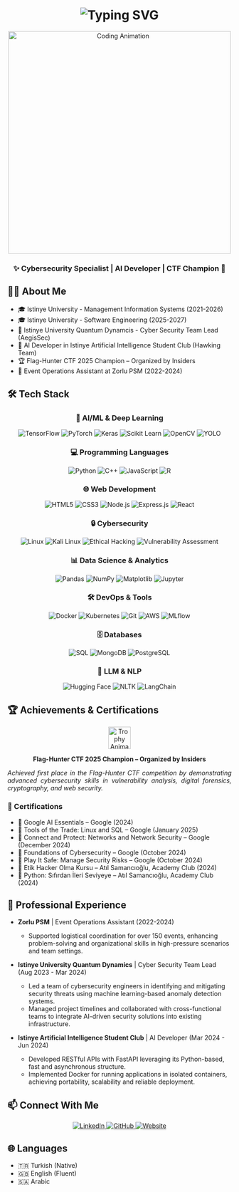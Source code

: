 <h1 align="center">
  <img src="https://readme-typing-svg.herokuapp.com?font=Fira+Code&weight=500&size=40&pause=1000&color=0077B5&center=true&vCenter=true&repeat=false&width=435&lines=İbrahim+Oğuz+ASAN" alt="Typing SVG" />
</h1>

<div align="center">
  <img src="https://media.giphy.com/media/qgQUggAC3Pfv687qPC/giphy.gif" width="500" alt="Coding Animation" />
</div>

<h3 align="center">✨ Cybersecurity Specialist | AI Developer | CTF Champion 🚀</h3>


## 👨‍💻 About Me
- 🎓 Istinye University - Management Information Systems (2021-2026)
- 🎓 Istinye University - Software Engineering (2025-2027)
- 🔬 Istinye University Quantum Dynamcis - Cyber Security Team Lead (AegisSec)
- 💼 AI Developer in Istinye Artificial Intelligence Student Club (Hawking Team)
- 🏆 Flag-Hunter CTF 2025 Champion – Organized by Insiders
- 🎯 Event Operations Assistant at Zorlu PSM (2022-2024)

## 🛠 Tech Stack

<div align="center">

### 🤖 AI/ML & Deep Learning
![TensorFlow](https://img.shields.io/badge/TensorFlow-FF6F00?style=for-the-badge&logo=tensorflow&logoColor=white)
![PyTorch](https://img.shields.io/badge/PyTorch-EE4C2C?style=for-the-badge&logo=pytorch&logoColor=white)
![Keras](https://img.shields.io/badge/Keras-D00000?style=for-the-badge&logo=keras&logoColor=white)
![Scikit Learn](https://img.shields.io/badge/Scikit_Learn-F7931E?style=for-the-badge&logo=scikit-learn&logoColor=white)
![OpenCV](https://img.shields.io/badge/OpenCV-5C3EE8?style=for-the-badge&logo=opencv&logoColor=white)
![YOLO](https://img.shields.io/badge/YOLO-00FFFF?style=for-the-badge&logo=yolo&logoColor=black)

### 💻 Programming Languages
![Python](https://img.shields.io/badge/Python-14354C?style=for-the-badge&logo=python&logoColor=white)
![C++](https://img.shields.io/badge/C++-00599C?style=for-the-badge&logo=cplusplus&logoColor=white)
![JavaScript](https://img.shields.io/badge/JavaScript-F7DF1E?style=for-the-badge&logo=javascript&logoColor=black)
![R](https://img.shields.io/badge/R-276DC3?style=for-the-badge&logo=r&logoColor=white)

### 🌐 Web Development
![HTML5](https://img.shields.io/badge/HTML5-E34F26?style=for-the-badge&logo=html5&logoColor=white)
![CSS3](https://img.shields.io/badge/CSS3-1572B6?style=for-the-badge&logo=css3&logoColor=white)
![Node.js](https://img.shields.io/badge/Node.js-43853D?style=for-the-badge&logo=node.js&logoColor=white)
![Express.js](https://img.shields.io/badge/Express.js-404D59?style=for-the-badge&logo=express&logoColor=white)
![React](https://img.shields.io/badge/React-20232A?style=for-the-badge&logo=react&logoColor=61DAFB)

### 🔒 Cybersecurity
![Linux](https://img.shields.io/badge/Linux-FCC624?style=for-the-badge&logo=linux&logoColor=black)
![Kali Linux](https://img.shields.io/badge/Kali_Linux-557C94?style=for-the-badge&logo=kali-linux&logoColor=white)
![Ethical Hacking](https://img.shields.io/badge/Ethical_Hacking-4B275F?style=for-the-badge&logo=hack-the-box&logoColor=white)
![Vulnerability Assessment](https://img.shields.io/badge/Vulnerability_Assessment-ED1C24?style=for-the-badge&logo=target&logoColor=white)

### 📊 Data Science & Analytics
![Pandas](https://img.shields.io/badge/Pandas-150458?style=for-the-badge&logo=pandas&logoColor=white)
![NumPy](https://img.shields.io/badge/NumPy-013243?style=for-the-badge&logo=numpy&logoColor=white)
![Matplotlib](https://img.shields.io/badge/Matplotlib-11557c?style=for-the-badge&logo=python&logoColor=white)
![Jupyter](https://img.shields.io/badge/Jupyter-F37626?style=for-the-badge&logo=jupyter&logoColor=white)

### 🛠 DevOps & Tools
![Docker](https://img.shields.io/badge/Docker-2496ED?style=for-the-badge&logo=docker&logoColor=white)
![Kubernetes](https://img.shields.io/badge/Kubernetes-326CE5?style=for-the-badge&logo=kubernetes&logoColor=white)
![Git](https://img.shields.io/badge/Git-E44C30?style=for-the-badge&logo=git&logoColor=white)
![AWS](https://img.shields.io/badge/AWS-232F3E?style=for-the-badge&logo=amazon-aws&logoColor=white)
![MLflow](https://img.shields.io/badge/MLflow-0194E2?style=for-the-badge&logo=mlflow&logoColor=white)

### 🗄️ Databases
![SQL](https://img.shields.io/badge/SQL-4479A1?style=for-the-badge&logo=mysql&logoColor=white)
![MongoDB](https://img.shields.io/badge/MongoDB-47A248?style=for-the-badge&logo=mongodb&logoColor=white)
![PostgreSQL](https://img.shields.io/badge/PostgreSQL-316192?style=for-the-badge&logo=postgresql&logoColor=white)

### 🧠 LLM & NLP
![Hugging Face](https://img.shields.io/badge/Hugging_Face-FFD21E?style=for-the-badge&logo=huggingface&logoColor=black)
![NLTK](https://img.shields.io/badge/NLTK-154F5B?style=for-the-badge&logo=python&logoColor=white)
![LangChain](https://img.shields.io/badge/LangChain-3178C6?style=for-the-badge&logo=chainlink&logoColor=white)

</div>

## 🏆 Achievements & Certifications
<div align="center">
  <img src="https://media.giphy.com/media/3orifgbK2qhORanAty/giphy.gif" width="50" alt="Trophy Animation"/>
  <p><b>Flag-Hunter CTF 2025 Champion – Organized by Insiders</b></p>
  <p align="justify">
    <i>Achieved first place in the Flag-Hunter CTF competition by demonstrating advanced cybersecurity skills in vulnerability analysis, digital forensics, cryptography, and web security.</i>
  </p>
</div>

### 📜 Certifications
- 🔐 Google AI Essentials – Google (2024)
- 🔐 Tools of the Trade: Linux and SQL – Google (January 2025)
- 🔐 Connect and Protect: Networks and Network Security – Google (December 2024)
- 🔐 Foundations of Cybersecurity – Google (October 2024)
- 🔐 Play It Safe: Manage Security Risks – Google (October 2024)
- 🔐 Etik Hacker Olma Kursu – Atıl Samancıoğlu, Academy Club (2024)
- 🔐 Python: Sıfırdan İleri Seviyeye – Atıl Samancıoğlu, Academy Club (2024)

## 💼 Professional Experience
- **Zorlu PSM** | Event Operations Assistant (2022-2024)
  - Supported logistical coordination for over 150 events, enhancing problem-solving and organizational skills in high-pressure scenarios and team settings.

- **Istinye University Quantum Dynamics** | Cyber Security Team Lead (Aug 2023 - Mar 2024)
  - Led a team of cybersecurity engineers in identifying and mitigating security threats using machine learning-based anomaly detection systems.
  - Managed project timelines and collaborated with cross-functional teams to integrate AI-driven security solutions into existing infrastructure.

- **Istinye Artificial Intelligence Student Club** | AI Developer (Mar 2024 - Jun 2024)
  - Developed RESTful APIs with FastAPI leveraging its Python-based, fast and asynchronous structure.
  - Implemented Docker for running applications in isolated containers, achieving portability, scalability and reliable deployment.

## 📫 Connect With Me

<div align="center">
 
  <a href="https://www.linkedin.com/in/oguzassn34/" target="_blank">
    <img src="https://img.shields.io/badge/LINKEDIN-0077B5?style=for-the-badge&logo=linkedin&logoColor=white&labelColor=0077B5" alt="LinkedIn"/>
  </a>
 
  <a href="https://github.com/Oussssn" target="_blank">
    <img src="https://img.shields.io/badge/GITHUB-181717?style=for-the-badge&logo=github&logoColor=white&labelColor=181717" alt="GitHub"/>
  </a>
 
  <a href="https://oguzasan.com/" target="_blank">
    <img src="https://img.shields.io/badge/WEBSITE-000000?style=for-the-badge&logo=safari&logoColor=white&labelColor=000000" alt="Website"/>
  </a>

</div>

## 🌐 Languages
- 🇹🇷 Turkish (Native)
- 🇬🇧 English (Fluent)
- 🇸🇦 Arabic
